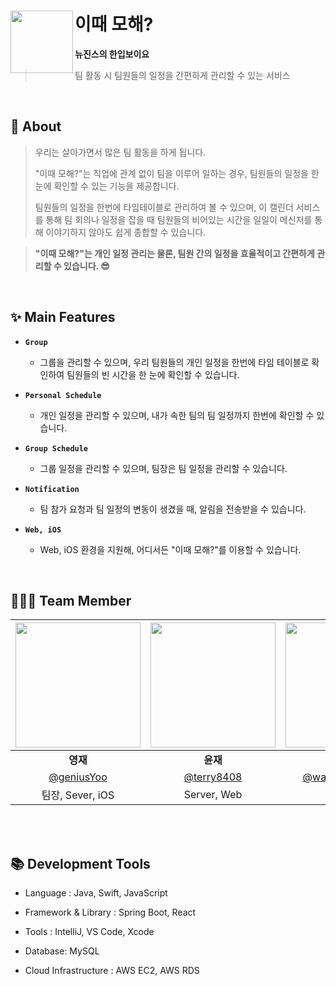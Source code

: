 # 이때 모해?<img src="../Wassup_iOS/WassUP/WassUP/Assets.xcassets/MainIcon.imageset" align=left width=100>

**뉴진스의 한입보이요**
> 팀 활동 시 팀원들의 일정을 간편하게 관리할 수 있는 서비스 

<br />

## 💭 About

> 우리는 살아가면서 많은 팀 활동을 하게 됩니다. 
> 
> "이때 모해?"는 직업에 관계 없이 팀을 이루어 일하는 경우, 팀원들의 일정을 한눈에 확인할 수 있는 기능을 제공합니다.  
>
> 팀원들의 일정을 한번에 타임테이블로 관리하여 볼 수 있으며, 이 캘린더 서비스를 통해 팀 회의나 일정을 잡을 때 팀원들의 비어있는 시간을 일일이 메신저를 통해 이야기하지 않아도 쉽게 종합할 수 있습니다. 

> 
> **"이때 모해?"는 개인 일정 관리는 물론, 팀원 간의 일정을 효율적이고 간편하게 관리할 수 있습니다. 😎**

<br />

## ✨ Main Features

- **`Group`** 
    - 그룹을 관리할 수 있으며, 우리 팀원들의 개인 일정을 한번에 타임 테이블로 확인하여 팀원들의 빈 시간을 한 눈에 확인할 수 있습니다. 

- **`Personal Schedule`** 
    - 개인 일정을 관리할 수 있으며, 내가 속한 팀의 팀 일정까지 한번에 확인할 수 있습니다.
- **`Group Schedule`** 
    - 그룹 일정을 관리할 수 있으며, 팀장은 팀 일정을 관리할 수 있습니다.
- **`Notification`**
    - 팀 참가 요청과 팀 일정의 변동이 생겼을 때, 알림을 전송받을 수 있습니다.
- **`Web, iOS`** 
    - Web, iOS 환경을 지원해, 어디서든 "이때 모해?"를 이용할 수 있습니다.

<br />

## 🧑🏻‍💻 Team Member

|<img src="./Asset/태현.png" width=200>|<img src="./Asset/승찬.png" width=200>|<img src="./Asset/은희.png" width=200>|<img src="./Asset/선영.png" width=200>|
|:--:|:--:|:--:|:--:|
|**영재**|**윤재**|**정한**|**진웅**|
|[@geniusYoo](https://github.com/geniusYoo)|[@terry8408](https://github.com/terry8408)|[@watermelonswag](https://github.com/watermelonswag)|[@JinUng41](https://github.com/JinUng41)|
|팀장, Sever, iOS|Server, Web|Web|iOS|

<br>




<br />

## 📚 Development Tools

- Language : Java, Swift, JavaScript

- Framework & Library : Spring Boot, React
- Tools : IntelliJ, VS Code, Xcode
- Database: MySQL
- Cloud Infrastructure : AWS EC2, AWS RDS

<br />

